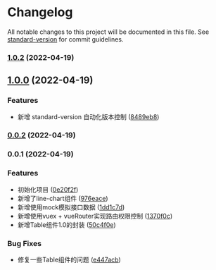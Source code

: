 # Changelog

All notable changes to this project will be documented in this file. See [standard-version](https://github.com/conventional-changelog/standard-version) for commit guidelines.

### [1.0.2](https://github.com/DBAAZzz/monitorManger/compare/v1.0.1...v1.0.2) (2022-04-19)

## [1.0.0](https://github.com/DBAAZzz/monitorManger/compare/v0.0.2...v1.0.0) (2022-04-19)


### Features

* 新增 standard-version 自动化版本控制 ([8489eb8](https://github.com/DBAAZzz/monitorManger/commit/8489eb844ca0a0841ce049a7317251a370d9e755))

### [0.0.2](https://github.com/DBAAZzz/monitorManger/compare/v0.0.1...v0.0.2) (2022-04-19)

### 0.0.1 (2022-04-19)


### Features

* 初始化项目 ([0e20f2f](https://github.com/DBAAZzz/monitorManger/commit/0e20f2fe6fc6ec5e93afa3086c7004b373585c3f))
* 新增了line-chart组件 ([976eace](https://github.com/DBAAZzz/monitorManger/commit/976eace3e089401440742e8f32781bf462d46421))
* 新增使用mock模拟接口数据 ([1dd1c7d](https://github.com/DBAAZzz/monitorManger/commit/1dd1c7de2877a268543c5e9e0c556697507a5973))
* 新增使用vuex + vueRouter实现路由权限控制 ([1370f0c](https://github.com/DBAAZzz/monitorManger/commit/1370f0c90e28e21283caf9ea850e8e8ee02203aa))
* 新增Table组件1.0的封装 ([50c4f0e](https://github.com/DBAAZzz/monitorManger/commit/50c4f0ecb30c837df2a2b184a0b9bf7af47c4105))


### Bug Fixes

* 修复一些Table组件的问题 ([e447acb](https://github.com/DBAAZzz/monitorManger/commit/e447acbd9a0f0ffbec5ebb1305362ffcea2bb84a))
